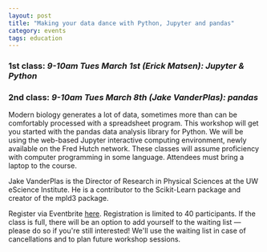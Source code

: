 ```yaml
---
layout: post
title: "Making your data dance with Python, Jupyter and pandas"
category: events
tags: education
---
```


### **1st class:** *9-10am Tues March 1st (Erick Matsen): Jupyter & Python*

### **2nd class:** *9-10am Tues March 8th (Jake VanderPlas): pandas*

Modern biology generates a lot of data, sometimes more than can be comfortably processed with a spreadsheet program.
This workshop will get you started with the pandas data analysis library for Python.
We will be using the web-based Jupyter interactive computing environment, newly available on the Fred Hutch network.
These classes will assume proficiency with computer programming in some language.
Attendees must bring a laptop to the course.

Jake VanderPlas is the Director of Research in Physical Sciences at the UW eScience Institute.
He is a contributor to the Scikit-Learn package and creator of the mpld3 package.

Register via Eventbrite [here](https://www.eventbrite.com/e/making-your-data-dance-with-python-jupyter-and-pandas-registration-21683539049).
Registration is limited to 40 participants.
If the class is full, there will be an option to add yourself to the waiting list &mdash; please do so if you're still interested!
We'll use the waiting list in case of cancellations and to plan future workshop sessions.
